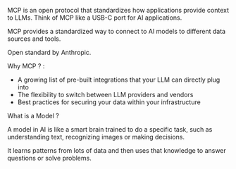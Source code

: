 
MCP is an open protocol that standardizes how applications provide context to LLMs. Think of MCP like a USB-C port for AI applications.

MCP provides a standardized way to connect to AI models to different data sources and tools.  

Open standard by Anthropic.  

Why MCP ? : 
 - A growing list of pre-built integrations that your LLM can directly plug into 
 - The flexibility to switch between LLM providers and vendors
 - Best practices for securing your data within your infrastructure

What is a Model ?   

A model in AI is like a smart brain trained to do a specific task, such as understanding text, recognizing images or making decisions. 

It learns patterns from lots of data and then uses that knowledge to answer questions or solve problems.

